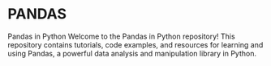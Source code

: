 # PANDAS
Pandas in Python Welcome to the Pandas in Python repository! This repository contains tutorials, code examples, and resources for learning and using Pandas, a powerful data analysis and manipulation library in Python.
